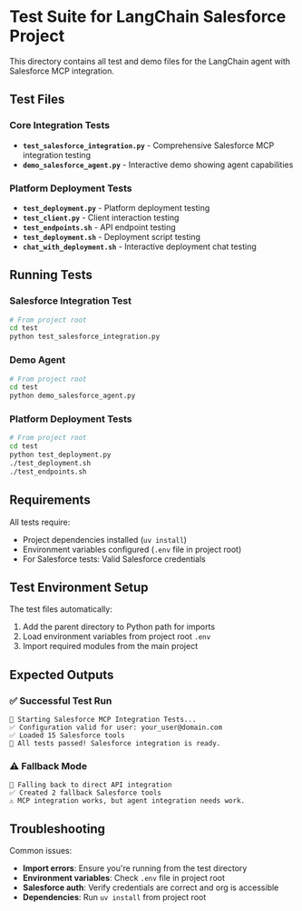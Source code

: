 # Test Suite for LangChain Salesforce Project

This directory contains all test and demo files for the LangChain agent with Salesforce MCP integration.

## Test Files

### Core Integration Tests
- **`test_salesforce_integration.py`** - Comprehensive Salesforce MCP integration testing
- **`demo_salesforce_agent.py`** - Interactive demo showing agent capabilities

### Platform Deployment Tests  
- **`test_deployment.py`** - Platform deployment testing
- **`test_client.py`** - Client interaction testing
- **`test_endpoints.sh`** - API endpoint testing
- **`test_deployment.sh`** - Deployment script testing
- **`chat_with_deployment.sh`** - Interactive deployment chat testing

## Running Tests

### Salesforce Integration Test
```bash
# From project root
cd test
python test_salesforce_integration.py
```

### Demo Agent
```bash  
# From project root
cd test
python demo_salesforce_agent.py
```

### Platform Deployment Tests
```bash
# From project root
cd test
python test_deployment.py
./test_deployment.sh
./test_endpoints.sh
```

## Requirements

All tests require:
- Project dependencies installed (`uv install`)
- Environment variables configured (`.env` file in project root)
- For Salesforce tests: Valid Salesforce credentials

## Test Environment Setup

The test files automatically:
1. Add the parent directory to Python path for imports
2. Load environment variables from project root `.env`
3. Import required modules from the main project

## Expected Outputs

### ✅ Successful Test Run
```
🚀 Starting Salesforce MCP Integration Tests...
✅ Configuration valid for user: your_user@domain.com
✅ Loaded 15 Salesforce tools
🎉 All tests passed! Salesforce integration is ready.
```

### ⚠️ Fallback Mode
```
🔄 Falling back to direct API integration
✅ Created 2 fallback Salesforce tools
⚠️ MCP integration works, but agent integration needs work.
```

## Troubleshooting

Common issues:
- **Import errors**: Ensure you're running from the test directory
- **Environment variables**: Check `.env` file in project root
- **Salesforce auth**: Verify credentials are correct and org is accessible
- **Dependencies**: Run `uv install` from project root
